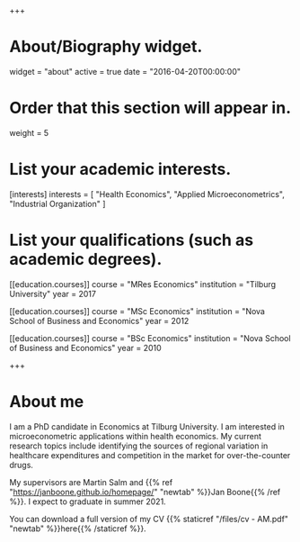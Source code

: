 +++
# About/Biography widget.
widget = "about"
active = true
date = "2016-04-20T00:00:00"

# Order that this section will appear in.
weight = 5

# List your academic interests.
[interests]
  interests = [
    "Health Economics",
    "Applied Microeconometrics",
    "Industrial Organization"
  ]

# List your qualifications (such as academic degrees).
[[education.courses]]
  course = "MRes Economics"
  institution = "Tilburg University"
  year = 2017

[[education.courses]]
  course = "MSc Economics"
  institution = "Nova School of Business and Economics"
  year = 2012

[[education.courses]]
  course = "BSc Economics"
  institution = "Nova School of Business and Economics"
  year = 2010
 
+++

# About me

I am a PhD candidate in Economics at Tilburg University. I am interested in microeconometric applications within health economics. My current research topics include identifying the sources of regional variation in healthcare expenditures and competition in the market for over-the-counter drugs.

My supervisors are Martin Salm and {{% ref "https://janboone.github.io/homepage/" "newtab" %}}Jan Boone{{% /ref %}}. I expect to graduate in summer 2021.

You can download a full version of my CV {{% staticref "/files/cv - AM.pdf" "newtab" %}}here{{% /staticref %}}.
